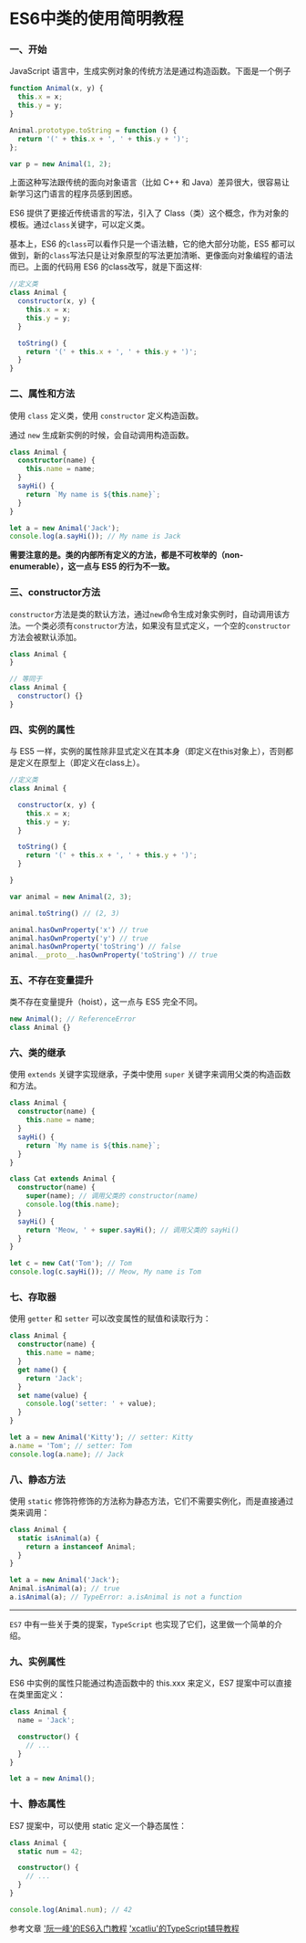 # ES6中类的使用简明教程

### 一、开始

JavaScript 语言中，生成实例对象的传统方法是通过构造函数。下面是一个例子

```js
function Animal(x, y) {
  this.x = x;
  this.y = y;
}

Animal.prototype.toString = function () {
  return '(' + this.x + ', ' + this.y + ')';
};

var p = new Animal(1, 2);
```
上面这种写法跟传统的面向对象语言（比如 C++ 和 Java）差异很大，很容易让新学习这门语言的程序员感到困惑。

ES6 提供了更接近传统语言的写法，引入了 Class（类）这个概念，作为对象的模板。通过`class`关键字，可以定义类。

基本上，ES6 的`class`可以看作只是一个语法糖，它的绝大部分功能，ES5 都可以做到，新的`class`写法只是让对象原型的写法更加清晰、更像面向对象编程的语法而已。上面的代码用 ES6 的class改写，就是下面这样:

```js
//定义类
class Animal {
  constructor(x, y) {
    this.x = x;
    this.y = y;
  }

  toString() {
    return '(' + this.x + ', ' + this.y + ')';
  }
}
```

### 二、属性和方法

使用 `class` 定义类，使用 `constructor` 定义构造函数。

通过 `new` 生成新实例的时候，会自动调用构造函数。

```typescript
class Animal {
  constructor(name) {
    this.name = name;
  }
  sayHi() {
    return `My name is ${this.name}`;
  }
}

let a = new Animal('Jack');
console.log(a.sayHi()); // My name is Jack
```

**需要注意的是。类的内部所有定义的方法，都是不可枚举的（non-enumerable），这一点与 ES5 的行为不一致。**

### 三、constructor方法

`constructor`方法是类的默认方法，通过`new`命令生成对象实例时，自动调用该方法。一个类必须有`constructor`方法，如果没有显式定义，一个空的`constructor`方法会被默认添加。

```js
class Animal {
}

// 等同于
class Animal {
  constructor() {}
}
```

### 四、实例的属性

与 ES5 一样，实例的属性除非显式定义在其本身（即定义在this对象上），否则都是定义在原型上（即定义在class上）。

```js
//定义类
class Animal {

  constructor(x, y) {
    this.x = x;
    this.y = y;
  }

  toString() {
    return '(' + this.x + ', ' + this.y + ')';
  }

}

var animal = new Animal(2, 3);

animal.toString() // (2, 3)

animal.hasOwnProperty('x') // true
animal.hasOwnProperty('y') // true
animal.hasOwnProperty('toString') // false
animal.__proto__.hasOwnProperty('toString') // true
```

### 五、不存在变量提升

类不存在变量提升（hoist），这一点与 ES5 完全不同。

```js
new Animal(); // ReferenceError
class Animal {}
```


### 六、类的继承

使用 `extends` 关键字实现继承，子类中使用 `super` 关键字来调用父类的构造函数和方法。

```typescript
class Animal {
  constructor(name) {
    this.name = name;
  }
  sayHi() {
    return `My name is ${this.name}`;
  }
}

class Cat extends Animal {
  constructor(name) {
    super(name); // 调用父类的 constructor(name)
    console.log(this.name);
  }
  sayHi() {
    return 'Meow, ' + super.sayHi(); // 调用父类的 sayHi()
  }
}

let c = new Cat('Tom'); // Tom
console.log(c.sayHi()); // Meow, My name is Tom
```

### 七、存取器

使用 `getter` 和 `setter` 可以改变属性的赋值和读取行为：

```typescript
class Animal {
  constructor(name) {
    this.name = name;
  }
  get name() {
    return 'Jack';
  }
  set name(value) {
    console.log('setter: ' + value);
  }
}

let a = new Animal('Kitty'); // setter: Kitty
a.name = 'Tom'; // setter: Tom
console.log(a.name); // Jack
```

### 八、静态方法

使用 `static` 修饰符修饰的方法称为静态方法，它们不需要实例化，而是直接通过类来调用：

```ts
class Animal {
  static isAnimal(a) {
    return a instanceof Animal;
  }
}

let a = new Animal('Jack');
Animal.isAnimal(a); // true
a.isAnimal(a); // TypeError: a.isAnimal is not a function
```

---
`ES7` 中有一些关于类的提案，`TypeScript` 也实现了它们，这里做一个简单的介绍。

### 九、实例属性

ES6 中实例的属性只能通过构造函数中的 this.xxx 来定义，ES7 提案中可以直接在类里面定义：

```ts
class Animal {
  name = 'Jack';

  constructor() {
    // ...
  }
}

let a = new Animal();
```

### 十、静态属性

ES7 提案中，可以使用 static 定义一个静态属性：

```ts
class Animal {
  static num = 42;

  constructor() {
    // ...
  }
}

console.log(Animal.num); // 42
```

参考文章
['阮一峰'的ES6入门教程](http://es6.ruanyifeng.com/#docs/class)
['xcatliu'的TypeScript辅导教程](https://github.com/xcatliu/typescript-tutorial)
